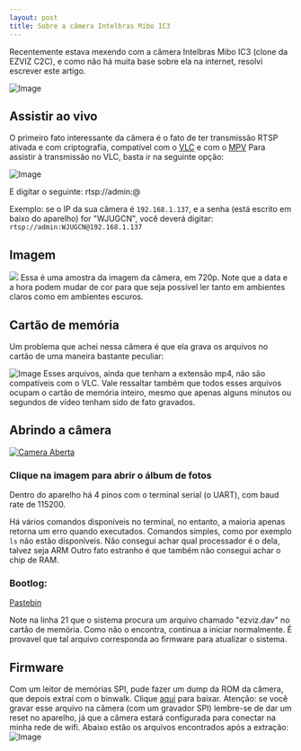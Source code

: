 ```yaml
---
layout: post
title: Sobre a câmera Intelbras Mibo IC3
---
```


Recentemente estava mexendo com a câmera Intelbras Mibo IC3 (clone da EZVIZ C2C), e como não há muita base sobre ela na internet, resolvi escrever este artigo.

![Image](https://i.imgur.com/xziOEC4.jpg)

## Assistir ao vivo
O primeiro fato interessante da câmera é o fato de ter transmissão RTSP ativada e com criptografia, compatível com o [VLC](https://www.videolan.org/index.pt-BR.html) e com o [MPV]([https://mpv.io/](https://mpv.io/))
Para assistir à transmissão no VLC, basta ir na seguinte opção:

![Image](https://i.imgur.com/RC6SqUo.png)

E digitar o seguinte:
rtsp://admin:<SENHA>@<IP da camera>

Exemplo: se o IP da sua câmera é `192.168.1.137`, e a senha (está escrito em baixo do aparelho) for "WJUGCN", você deverá digitar:
`rtsp://admin:WJUGCN@192.168.1.137`
## Imagem
![](https://i.imgur.com/NbVynZI.png)
Essa é uma amostra da imagem da câmera, em 720p. Note que a data e a hora podem mudar de cor para que seja possível ler tanto em ambientes claros como em ambientes escuros.
## Cartão de memória
Um problema que achei nessa câmera é que ela grava os arquivos no cartão de uma maneira bastante peculiar:

![Image](https://i.imgur.com/hiWuAlJ.png)
Esses arquivos, ainda que tenham a extensão mp4, não são compatíveis com o VLC. Vale ressaltar também que todos esses arquivos ocupam o cartão de memória inteiro, mesmo que apenas alguns minutos ou segundos de vídeo tenham sido de fato gravados.

## Abrindo a câmera
[![Camera Aberta](https://i.imgur.com/Gttb1jU.png)](https://imgur.com/a/Kf6RrMa)


### Clique na imagem para abrir o álbum de fotos
Dentro do aparelho há 4 pinos com o terminal serial (o UART), com baud rate de 115200. 

Há vários comandos disponíveis no terminal, no entanto, a maioria apenas retorna um erro quando executados. Comandos simples, como por exemplo `ls` não estão disponíveis. 
Não consegui achar qual processador é o dela, talvez seja ARM
Outro fato estranho é que também não consegui achar o chip de RAM.
### Bootlog:

[Pastebin](https://pastebin.com/W2fcXd5P)

Note na linha 21 que o sistema procura um arquivo chamado "ezviz.dav" no cartão de memória. Como não o encontra, continua a iniciar normalmente.
É provavel que tal arquivo corresponda ao firmware para atualizar o sistema.
## Firmware
Com um leitor de memórias SPI, pude fazer um dump da ROM da câmera, que depois extraí com o binwalk. 
Clique [aqui]() para baixar.
Atenção: se você gravar esse arquivo na câmera (com um gravador SPI) lembre-se de dar um reset no aparelho, já que a câmera estará configurada para conectar na minha rede de wifi.
Abaixo estão os arquivos encontrados após a extração:
![Image](https://i.imgur.com/VtYC5XK.png)
